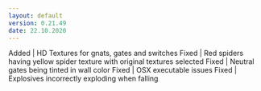 ```yaml
---
layout: default
version: 0.21.49
date: 22.10.2020
---
```


<span class="badge badge-added">Added</span> | HD Textures for gnats, gates and switches
<span class="badge badge-fixed">Fixed</span> | Red spiders having yellow spider texture with original textures selected
<span class="badge badge-fixed">Fixed</span> | Neutral gates being tinted in wall color
<span class="badge badge-fixed">Fixed</span> | OSX executable issues
<span class="badge badge-fixed">Fixed</span> | Explosives incorrectly exploding when falling
